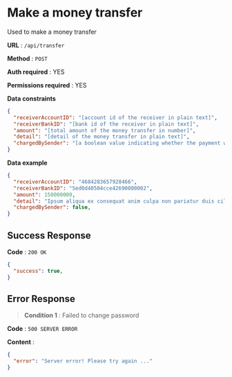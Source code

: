 # Make a money transfer

Used to make a money transfer

**URL** : `/api/transfer`

**Method** : `POST`

**Auth required** : YES

**Permissions required** : YES

**Data constraints**

```json
{
  "receiverAccountID": "[account id of the receiver in plain text]",
  "receiverBankID": "[bank id of the receiver in plain text]",
  "amount": "[total amount of the money transfer in number]",
  "detail": "[detail of the money transfer in plain text]",
  "chargedBySender": "[a boolean value indicating whether the payment will be charged by the sender or not]"
}
```

**Data example**

```json
{
  "receiverAccountID": "4684283657928466",
  "receiverBankID": "5ed0d40504cce42690000002",
  "amount": 150000000,
  "detail": "Ipsum aliqua ex consequat anim culpa non pariatur duis cillum. Pariatur elit eu consectetur quis culpa est. Proident do sunt ea aliquip pariatur veniam quis est non consectetur ea. Culpa eu cupidatat id magna et sint ut voluptate Lorem culpa adipisicing adipisicing. Velit velit pariatur ipsum dolore.",
  "chargedBySender": false,
}
```

## Success Response

**Code** : `200 OK`
```json
{
  "success": true,
}
```

## Error Response

>**Condition 1** : Failed to change password

**Code** : `500 SERVER ERROR`

**Content** :

```json
{
  "error": "Server error! Please try again ..."
}
```
